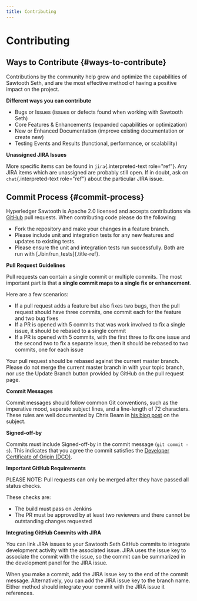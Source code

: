 ```yaml
---
title: Contributing
---
```


# Contributing

## Ways to Contribute {#ways-to-contribute}

Contributions by the community help grow and optimize the capabilities
of Sawtooth Seth, and are the most effective method of having a positive
impact on the project.

**Different ways you can contribute**

-   Bugs or Issues (issues or defects found when working with Sawtooth
    Seth)
-   Core Features & Enhancements (expanded capabilities or optimization)
-   New or Enhanced Documentation (improve existing documentation or
    create new)
-   Testing Events and Results (functional, performance, or scalability)

**Unassigned JIRA Issues**

More specific items can be found in `jira`{.interpreted-text
role="ref"}. Any JIRA items which are unassigned are probably still
open. If in doubt, ask on `chat`{.interpreted-text role="ref"} about the
particular JIRA issue.

## Commit Process {#commit-process}

Hyperledger Sawtooth is Apache 2.0 licensed and accepts contributions
via [GitHub](https://github.com/hyperledger/sawtooth-seth) pull
requests. When contributing code please do the following:

-   Fork the repository and make your changes in a feature branch.
-   Please include unit and integration tests for any new features and
    updates to existing tests.
-   Please ensure the unit and integration tests run successfully. Both
    are run with [./bin/run_tests]{.title-ref}.

**Pull Request Guidelines**

Pull requests can contain a single commit or multiple commits. The most
important part is that **a single commit maps to a single fix or
enhancement**.

Here are a few scenarios:

-   If a pull request adds a feature but also fixes two bugs, then the
    pull request should have three commits, one commit each for the
    feature and two bug fixes
-   If a PR is opened with 5 commits that was work involved to fix a
    single issue, it should be rebased to a single commit
-   If a PR is opened with 5 commits, with the first three to fix one
    issue and the second two to fix a separate issue, then it should be
    rebased to two commits, one for each issue

Your pull request should be rebased against the current master branch.
Please do not merge the current master branch in with your topic branch,
nor use the Update Branch button provided by GitHub on the pull request
page.

**Commit Messages**

Commit messages should follow common Git conventions, such as the
imperative mood, separate subject lines, and a line-length of 72
characters. These rules are well documented by Chris Beam in [his blog
post](https://chris.beams.io/posts/git-commit/#seven-rules) on the
subject.

**Signed-off-by**

Commits must include Signed-off-by in the commit message
(`git commit -s`). This indicates that you agree the commit satisfies
the [Developer Certificate of Origin
(DCO)](http://developercertificate.org/).

**Important GitHub Requirements**

PLEASE NOTE: Pull requests can only be merged after they have passed all
status checks.

These checks are:

-   The build must pass on Jenkins
-   The PR must be approved by at least two reviewers and there cannot
    be outstanding changes requested

**Integrating GitHub Commits with JIRA**

You can link JIRA issues to your Sawtooth Seth GitHub commits to
integrate development activity with the associated issue. JIRA uses the
issue key to associate the commit with the issue, so the commit can be
summarized in the development panel for the JIRA issue.

When you make a commit, add the JIRA issue key to the end of the commit
message. Alternatively, you can add the JIRA issue key to the branch
name. Either method should integrate your commit with the JIRA issue it
references.
